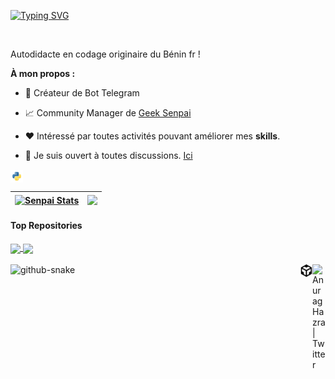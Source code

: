 <!--
**SenpaiNZO/SenpaiNZO** is a ✨ _special_ ✨ repository because its `README.md` (this file) appears on your GitHub profile.

Here are some ideas to get you started:

- 🔭 I’m currently working on ...
- 🌱 I’m currently learning ...
- 👯 I’m looking to collaborate on ...
- 🤔 I’m looking for help with ...
- 💬 Ask me about ...
- 📫 How to reach me: ...
- 😄 Pronouns: ...
- ⚡ Fun fact: ...
-->
<a href="https://git.io/typing-svg"><img src="https://readme-typing-svg.demolab.com?font=Rubik+Glitch&size=30&letterSpacing=px-wide&pause=1000&color=007EF7&background=FFF9F900&center=true&width=435&lines=%E3%81%93%E3%82%93%E3%81%AB%E3%81%A1%E3%81%AF+%F0%9F%91%8B+;Moi+c'est+Senpai+!+%F0%9F%91%BE" alt="Typing SVG" /></a>

<br />

Autodidacte en codage originaire du Bénin fr !

**À mon propos :**

- 💼 Créateur de Bot Telegram 

- 📈 Community Manager de [Geek Senpai](https://t.me/geeksenpai)

- ❤️ Intéressé par toutes activités pouvant améliorer mes **skills**.

- 💬 Je suis ouvert à toutes discussions. [Ici](https://www.instagram.com/senpainzo)

<code><img align="center" height="20" alt="python" src="https://raw.githubusercontent.com/github/explore/80688e429a7d4ef2fca1e82350fe8e3517d3494d/topics/python/python.png"></code>


| <a href="https://github.com/SenpaiNZO"><img align="center" src="https://github-readme-stats.vercel.app/api?username=SenpaiNZO&show_icons=true&include_all_commits=true&theme=buefy&hide_border=true&locale=fr" alt="Senpai Stats" /></a> | <a href="https://github.com/SenpaiNZO"><img align="center" src="https://github-readme-stats.vercel.app/api/top-langs/?username=senpainzo&layout=compact&theme=buefy&hide_border=true&locale=fr" /></a> |
| ------------- | ------------- |

#### Top Repositories


<a href="https://github.com/anuraghazra/github-readme-stats">
  <img align="center" src="https://github-readme-stats.vercel.app/api/pin/?username=anuraghazra&repo=github-readme-stats&theme=buefy" />
</a>
<a href="https://github.com/anuraghazra/anuraghazra.github.io">
  <img align="center" src="https://github-readme-stats.vercel.app/api/pin/?username=anuraghazra&repo=anuraghazra.github.io&theme=buefy" />
</a>

<br />
<br />

<a href="https://twitter.com/anuraghazru">
  <img align="right" alt="Anurag Hazra | Twitter" width="21px" src="https://raw.githubusercontent.com/anuraghazra/anuraghazra/master/assets/twitter.svg" />
</a>
<a href="https://codesandbox.io/u/anuraghazra">
  <img align="right" alt="Anurag Hazra | CodeSandbox" width="20px" src="https://raw.githubusercontent.com/anuraghazra/anuraghazra/master/assets/codesandbox.svg" />
</a>

<picture>
  <source media="(prefers-color-scheme: dark)" srcset="github-snake-dark.svg" />
  <source media="(prefers-color-scheme: light)" srcset="github-snake.svg" />
  <img alt="github-snake" src="github-snake.svg" />
</picture>
